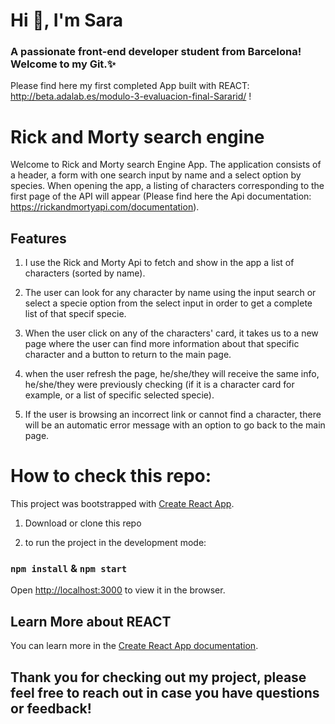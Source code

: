 <h1 >Hi 👋, I'm Sara</h1>

<h3 >A passionate front-end developer student from Barcelona! Welcome to my Git.✨</h3>

Please find here my first completed App built with REACT: http://beta.adalab.es/modulo-3-evaluacion-final-Sararid/ !

# Rick and Morty search engine

Welcome to Rick and Morty search Engine App. The application consists of a header, a form with one search input by name and a select option by species. When opening the app, a listing
of characters corresponding to the first page of the API will appear (Please find here the Api documentation: https://rickandmortyapi.com/documentation).

## Features

1. I use the Rick and Morty Api to fetch and show in the app a list of characters (sorted by name).

2. The user can look for any character by name using the input search or select a specie option from the select input in order to get a complete list of that specif specie.

3. When the user click on any of the characters' card, it takes us to a new page where the user can find more information about that specific character and a button to return to the main page.

4. when the user refresh the page, he/she/they will receive the same info, he/she/they were previously checking (if it is a character card for example, or a list of specific selected specie).

5. If the user is browsing an incorrect link or cannot find a character, there will be an automatic error message with an option to go back to the main page.

# How to check this repo:

This project was bootstrapped with [Create React App](https://github.com/facebook/create-react-app).

1. Download or clone this repo

2. to run the project in the development mode:

### `npm install` & `npm start`

Open [http://localhost:3000](http://localhost:3000) to view it in the browser.

## Learn More about REACT

You can learn more in the [Create React App documentation](https://facebook.github.io/create-react-app/docs/getting-started).

## Thank you for checking out my project, please feel free to reach out in case you have questions or feedback!
